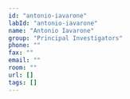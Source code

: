 ```yaml
---
id: "antonio-iavarone"
labId: "antonio-iavarone"
name: "Antonio Iavarone"
group: "Principal Investigators"
phone: ""
fax: ""
email: ""
room: ""
url: []
tags: []
---
```

